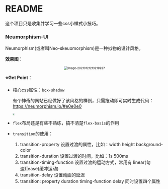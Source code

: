 # README

这个项目只是收集并学习一些css小样式小技巧。

### Neumorphism-UI

Neumorphism(或者叫Neo-skeuomorphism)是一种拟物的设计风格。

**效果图**：

<center><img src="https://wjs-tik.oss-cn-shanghai.aliyuncs.com/img/image-20210121213219927.png" alt="image-20210121213219927" style="zoom:67%;" /></center>

**:star:Get Point**：

- 核心css属性：`box-shadow`

  有个神奇的网站已经做好了该风格的样例，只需拖动即可实时生成代码：https://neumorphism.io/#e0e0e0

  <img src="https://wjs-tik.oss-cn-shanghai.aliyuncs.com/img/image-20210121213552845.png" style="zoom: 33%;" />

- `flex`布局还是有些不熟练，搞不清楚`flex-basis`的作用

- `transition`的使用：

  1. transition-property 设置过渡的属性，比如：width height background-color
  2. transition-duration 设置过渡的时间，比如：1s 500ms
  3. transition-timing-function 设置过渡的运动方式，常用有 linear(匀速)|ease(缓冲运动)
  4. transition-delay 设置动画的延迟
  5. transition: property duration timing-function delay 同时设置四个属性


